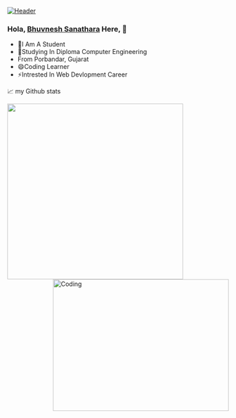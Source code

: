 [![Header](https://raw.githubusercontent.com/MartinHeinz/<OWNER>/<OWNER>/readme_header.png "Header")](https://some-url.dev/)

### Hola, <a href="https://www.instagram.com/_bhuvi_sanathra_/" target="_blank">Bhuvnesh Sanathara</a> Here, 👋

- 👯I Am A Student
- 💬Studying In Diploma Computer Engineering 
- From Porbandar, Gujarat
- 😄Coding Learner
- ⚡Intrested In Web Devlopment Career


📈 my Github stats

<img align="left" width="400" src="https://github-readme-stats.vercel.app/api?username=bhuvisanathra&&show_icons=true&title_color=ffffff&icon_color=bb2acf&text_color=daf7dc&bg_color=151515">
<img align="right" alt="Coding" width="400" height="300" src="https://raw.githubusercontent.com/abhisheknaiidu/abhisheknaiidu/master/code.gif">


